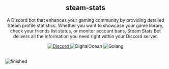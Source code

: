 <div align="center">
    <h2>steam-stats</h2>
    <p> A Discord bot that enhances your gaming community by providing detailed Steam profile statistics. Whether you want to showcase your game library, check your friends list status, or monitor account bans, Steam Stats Bot delivers all the information you need right within your Discord server.</p>
    <a href="https://discord.com/oauth2/authorize?client_id=1248020715689476227&permissions=0&  integration_type=0&scope=bot">
        <img src="https://img.shields.io/badge/Discord-%235865F2.svg?style=for-the-badge&logo=discord&logoColor=white" alt="Discord">
    </a>
    <img src="https://img.shields.io/badge/DigitalOcean-%230167ff.svg?style=for-the-badge&logo=digitalOcean&logoColor=white" alt="DigitalOcean">
    <img src="https://img.shields.io/badge/go-%2300ADD8.svg?style=for-the-badge&logo=go&logoColor=white" alt="Golang">
</div>

<br>


![finished](https://github.com/kevin-fagan/steam-stats/assets/19915245/6859c3f1-4b3e-45f5-ab48-60e17f215282)
